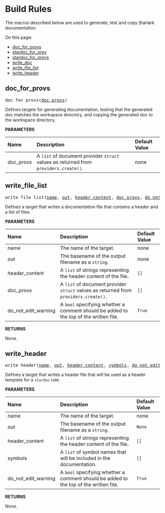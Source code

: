 <!-- Generated with Stardoc, Do Not Edit! -->
# Build Rules

The macros described below are used to generate, test and copy 
Starlark documentation.

On this page:

  * [doc_for_provs](#doc_for_provs)
  * [stardoc_for_prov](#stardoc_for_prov)
  * [stardoc_for_provs](#stardoc_for_provs)
  * [write_doc](#write_doc)
  * [write_file_list](#write_file_list)
  * [write_header](#write_header)


<a id="doc_for_provs"></a>

## doc_for_provs

<pre>
doc_for_provs(<a href="#doc_for_provs-doc_provs">doc_provs</a>)
</pre>

Defines targets for generating documentation, testing that the generated doc matches the workspace directory, and copying the generated doc to the workspace directory.

**PARAMETERS**


| Name  | Description | Default Value |
| :------------- | :------------- | :------------- |
| <a id="doc_for_provs-doc_provs"></a>doc_provs |  A <code>list</code> of document provider <code>struct</code> values as returned from <code>providers.create()</code>.   |  none |


<a id="write_file_list"></a>

## write_file_list

<pre>
write_file_list(<a href="#write_file_list-name">name</a>, <a href="#write_file_list-out">out</a>, <a href="#write_file_list-header_content">header_content</a>, <a href="#write_file_list-doc_provs">doc_provs</a>, <a href="#write_file_list-do_not_edit_warning">do_not_edit_warning</a>)
</pre>

Defines a target that writes a documentation file that contains a header and a list of files.

**PARAMETERS**


| Name  | Description | Default Value |
| :------------- | :------------- | :------------- |
| <a id="write_file_list-name"></a>name |  The name of the target.   |  none |
| <a id="write_file_list-out"></a>out |  The basename of the output filename as a <code>string</code>.   |  none |
| <a id="write_file_list-header_content"></a>header_content |  A <code>list</code> of strings representing the header content of the file.   |  <code>[]</code> |
| <a id="write_file_list-doc_provs"></a>doc_provs |  A <code>list</code> of document provider <code>struct</code> values as returned from <code>providers.create()</code>.   |  <code>[]</code> |
| <a id="write_file_list-do_not_edit_warning"></a>do_not_edit_warning |  A <code>bool</code> specifying whether a comment should be added to the top of the written file.   |  <code>True</code> |

**RETURNS**

None.


<a id="write_header"></a>

## write_header

<pre>
write_header(<a href="#write_header-name">name</a>, <a href="#write_header-out">out</a>, <a href="#write_header-header_content">header_content</a>, <a href="#write_header-symbols">symbols</a>, <a href="#write_header-do_not_edit_warning">do_not_edit_warning</a>)
</pre>

Defines a target that writes a header file that will be used as a header template for a `stardoc` rule.

**PARAMETERS**


| Name  | Description | Default Value |
| :------------- | :------------- | :------------- |
| <a id="write_header-name"></a>name |  The name of the target.   |  none |
| <a id="write_header-out"></a>out |  The basename of the output filename as a <code>string</code>.   |  <code>None</code> |
| <a id="write_header-header_content"></a>header_content |  A <code>list</code> of strings representing the header content of the file.   |  <code>[]</code> |
| <a id="write_header-symbols"></a>symbols |  A <code>list</code> of symbol names that will be included in the documentation.   |  <code>[]</code> |
| <a id="write_header-do_not_edit_warning"></a>do_not_edit_warning |  A <code>bool</code> specifying whether a comment should be added to the top of the written file.   |  <code>True</code> |

**RETURNS**

None.


